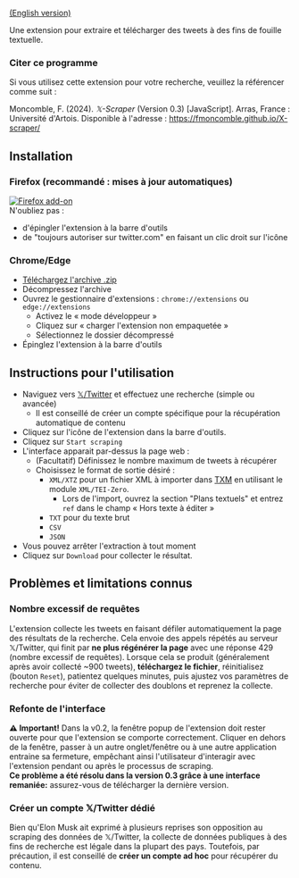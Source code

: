 [(English version)](https://fmoncomble.github.io/X-scraper)

Une extension pour extraire et télécharger des tweets à des fins de fouille textuelle.  
  
### Citer ce programme
Si vous utilisez cette extension pour votre recherche, veuillez la référencer comme suit :  
  
Moncomble, F. (2024). *𝕏-Scraper* (Version 0.3) [JavaScript]. Arras, France : Université d'Artois. Disponible à l'adresse : https://fmoncomble.github.io/X-scraper/

## Installation
### Firefox (recommandé : mises à jour automatiques)
[ ![Firefox add-on](https://github.com/fmoncomble/Figaro_extractor/assets/59739627/e4df008e-1aac-46be-a216-e6304a65ba97)](https://github.com/fmoncomble/X-scraper/releases/latest/download/x-scraper.xpi)  
N'oubliez pas :
- d'épingler l'extension à la barre d'outils
- de "toujours autoriser sur twitter.com" en faisant un clic droit sur l'icône
### Chrome/Edge
- [Téléchargez l'archive .zip](https://github.com/fmoncomble/X-scraper/releases/latest/download/x-scraper.zip)
- Décompressez l'archive
- Ouvrez le gestionnaire d'extensions : `chrome://extensions` ou `edge://extensions`
  - Activez le « mode développeur »
  - Cliquez sur « charger l'extension non empaquetée »
  - Sélectionnez le dossier décompressé
- Épinglez l'extension à la barre d'outils
 
## Instructions pour l'utilisation
- Naviguez vers [𝕏/Twitter](https://twitter.com/search-advanced) et effectuez une recherche (simple ou avancée)
    - Il est conseillé de créer un compte spécifique pour la récupération automatique de contenu
- Cliquez sur l'icône de l'extension dans la barre d'outils.
- Cliquez sur `Start scraping`
- L'interface apparait par-dessus la page web :
    - (Facultatif) Définissez le nombre maximum de tweets à récupérer
    - Choisissez le format de sortie désiré :
        - `XML/XTZ` pour un fichier XML à importer dans [TXM](https://txm.gitpages.huma-num.fr/textometrie/en/index.html) en utilisant le module `XML/TEI-Zero`.
            - Lors de l'import, ouvrez la section "Plans textuels" et entrez `ref` dans le champ « Hors texte à éditer »
        - `TXT` pour du texte brut
        - `CSV`
        - `JSON`
- Vous pouvez arrêter l'extraction à tout moment
- Cliquez sur `Download` pour collecter le résultat. 
## Problèmes et limitations connus
### Nombre excessif de requêtes
L'extension collecte les tweets en faisant défiler automatiquement la page des résultats de la recherche. Cela envoie des appels répétés au serveur 𝕏/Twitter, qui finit par **ne plus régénérer la page** avec une réponse 429 (nombre excessif de requêtes). Lorsque cela se produit (généralement après avoir collecté ~900 tweets), **téléchargez le fichier**, réinitialisez (bouton `Reset`), patientez quelques minutes, puis ajustez vos paramètres de recherche pour éviter de collecter des doublons et reprenez la collecte. 
### Refonte de l'interface
**⚠️ Important!** Dans la v0.2, la fenêtre popup de l'extension doit rester ouverte pour que l'extension se comporte correctement. Cliquer en dehors de la fenêtre, passer à un autre onglet/fenêtre ou à une autre application entraine sa fermeture, empêchant ainsi l'utilisateur d'interagir avec l'extension pendant ou après le processus de scraping.  
**Ce problème a été résolu dans la version 0.3 grâce à une interface remaniée:** assurez-vous de télécharger la dernière version.
### Créer un compte 𝕏/Twitter dédié
Bien qu'Elon Musk ait exprimé à plusieurs reprises son opposition au scraping des données de 𝕏/Twitter, la collecte de données publiques à des fins de recherche est légale dans la plupart des pays. Toutefois, par précaution, il est conseillé de **créer un compte ad hoc** pour récupérer du contenu. 
